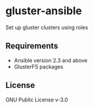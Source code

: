 # gluster-ansible
Set up gluster clusters using roles

Requirements
------------
 * Ansible version 2.3 and above
 * GlusterFS packages

License
-------
GNU Public License v-3.0

